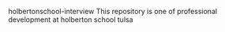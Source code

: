 holbertonschool-interview
This repository is one of professional development at holberton school tulsa 
